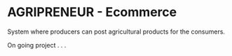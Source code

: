 # AGRIPRENEUR - Ecommerce

System where producers can post agricultural products for the consumers. 

On going project . . .



